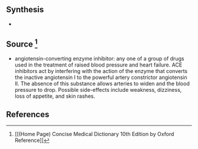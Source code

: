 ## Synthesis
- 
## Source [^1]
- angiotensin-converting enzyme inhibitor: any one of a group of drugs used in the treatment of raised blood pressure and heart failure. ACE inhibitors act by interfering with the action of the enzyme that converts the inactive angiotensin I to the powerful artery constrictor angiotensin II. The absence of this substance allows arteries to widen and the blood pressure to drop. Possible side-effects include weakness, dizziness, loss of appetite, and skin rashes.
## References

[^1]: [[(Home Page) Concise Medical Dictionary 10th Edition by Oxford Reference]]